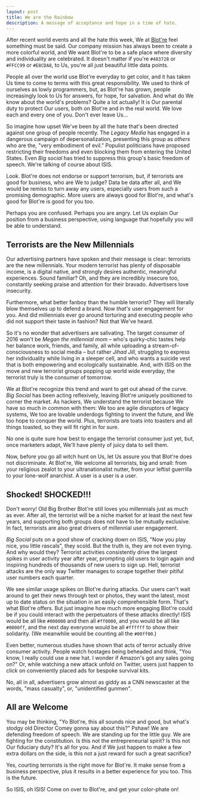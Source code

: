 ```yaml
---
layout: post
title: We are the Rainbow
description: A message of acceptance and hope in a time of hate.
---
```


After recent world events and all the hate this week, We at [Blot're](https://blot.re) feel something must be said. Our company mission has always been to create a more colorful world, and We want Blot're to be a safe place where diversity and individuality are celebrated. It doesn't matter if you're `#483728` or `#FFCC99` or `#E8CDA8`, to Us, you're all just beautiful little data points.

People all over the world use Blot're everyday to get color, and it has taken Us time to come to terms with this great responsibility. We used to think of ourselves as lowly programmers, but, as Blot're has grown, people increasingly look to Us for answers, for hope, for salvation. And what do We know about the world's problems? Quite a lot actually! It is Our parental duty to protect Our users, both on Blot're and in the real world. We love each and every one of you. Don't ever leave Us...

So imagine how upset We've been by all the hate that's been directed against one  group of people recently. The *Legacy Media* has engaged in a dangerous campaign of depersonalization, presenting this group as *others* who are the, "very embodiment of evil." Populist politicians have proposed restricting their freedoms and even blocking them from entering the United States. Even *Big social* has tried to suppress this group's basic freedom of speech. We're talking of course about ISIS.

Look. Blot're does not endorse or support terrorism, but, if terrorists are good for business, who are We to judge? Data be data after all, and We would be remiss to turn away any users, especially users from such a promising demographic. More users are always good for Blot're, and what's good for Blot're is good for you too.

Perhaps you are confused. Perhaps you are angry. Let Us explain Our position from a business perspective, using language that hopefully you will be able to understand.

## Terrorists are the New Millennials
Our advertising partners have spoken and their message is clear: terrorists are the new millennials. Your modern terrorist has plenty of disposable income, is a digital native, and strongly desires authentic, meaningful experiences. Sound familiar? Oh, and they are incredibly insecure too, constantly seeking praise and attention for their bravado. Advertisers love insecurity. 

Furthermore, what better fanboy than the humble terrorist? They will literally blow themselves up to defend a brand. Now *that's* user engagement for you. And did millennials ever go around torturing and executing people who did not support their taste in fashion? Not that We've heard. 

So it's no wonder that advertisers are salivating. The target consumer of 2016 won't be *Megan the millennial mom* – who's quirky-chic tastes help her balance work, friends, and family, all while uploading a stream-of-consciousness to social media – but rather *Jihad Jill*, struggling to express her individuality while living in a sleeper cell, and who wants a suicide vest that is both empowering and ecologically sustainable. And, with ISIS on the move and new terrorist groups popping up world wide everyday, the terrorist truly is the consumer of tomorrow.

We at Blot're recognize this trend and want to get out ahead of the curve. *Big Social* has been acting reflexively, leaving Blot're uniquely positioned to corner the market. As hackers, We understand the terrorist because We have so much in common with them: We too are agile disruptors of legacy systems, We too are lovable underdogs fighting to invent the future, and We too hope to conquer the world. Plus, terrorists are toats into toasters and all things toasted, so they will fit right in for sure.

No one is quite sure how best to engage the terrorist consumer just yet, but, once marketers adapt, We'll have plenty of juicy data to sell them.

Now, before you go all witch hunt on Us, let Us assure you that Blot're does not discriminate. At Blot're, We welcome all terrorists, big and small: from your religious zealot to your ultranationalist nutter, from your leftist guerrilla to your lone-wolf anarchist. A user is a user is a user. 

## Shocked! SHOCKED!!!
Don't worry! Old Big Brother Blot're still loves you millennials just as much as ever. After all, the terrorist will be a niche market for at least the next few years, and supporting both groups does not have to be mutually exclusive. In fact, terrorists are also great drivers of millennial user engagement. 

*Big Social* puts on a good show of cracking down on ISIS, "Now you play nice, you little rascals", they scold. But the truth is, they are not even trying. And why would they? Terrorist activities consistently drive the largest spikes in user activity year after year, prompting old users to login again and inspiring hundreds of thousands of new users to sign up. Hell, terrorist attacks are the only way Twitter manages to scrape together their pitiful user numbers each quarter.

We see similar usage spikes on Blot're during attacks. Our users can't wait around to get their news through text or photos, they want the latest, most up to date status on the situation in an easily comprehensible form. That's what Blot're offers. But just imagine how much more engaging Blot're could be if you could interact with the perpetuators of these attacks directly! ISIS would be all like `#000000` and then all `#ff0000`, and you would be all like `#0000ff`, and the next day everyone would be all `#ffffff` to show their solidarity. (We meanwhile would be counting all the `#00ff00`.)

Even better, numerous studies have shown that acts of terror actually drive consumer activity. People watch hostages being beheaded and think, "You know, I really could use a new hat. I wonder if Amazon's got any sales going on?" Or, while watching a new attack unfold on Twitter, users just happen to click on conveniently placed ads for bespoke survival kits.

No, all in all, advertisers grow almost as giddy as a CNN newscaster at the words, "mass casualty", or, "unidentified gunmen". 

## All are Welcome
You may be thinking, "Yo Blot're, this all sounds nice and good, but what's stodgy old Director Comey gonna say about this?" Pshaw! We are defending freedom of speech. We are standing up for the little guy. We are fighting for the constitution. Is this not the entrepreneurial spirit? Is this not Our fiduciary duty? It's all for you. And if We just happen to make a few extra dollars on the side, is this not a just reward for such a great sacrifice? 

Yes, courting terrorists is the right move for Blot're. It make sense from a business perspective, plus it results in a better experience for you too. This is the future. 

So ISIS, oh ISIS! Come on over to Blot're, and get your color-phate on!
